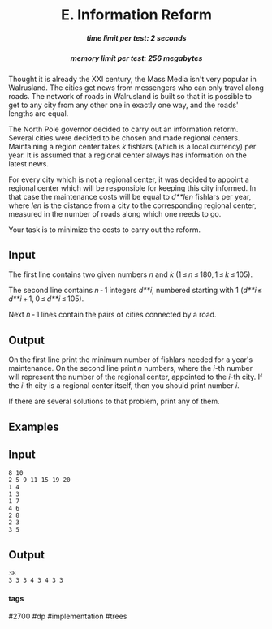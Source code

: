 <h1 style='text-align: center;'> E. Information Reform</h1>

<h5 style='text-align: center;'>time limit per test: 2 seconds</h5>
<h5 style='text-align: center;'>memory limit per test: 256 megabytes</h5>

Thought it is already the XXI century, the Mass Media isn't very popular in Walrusland. The cities get news from messengers who can only travel along roads. The network of roads in Walrusland is built so that it is possible to get to any city from any other one in exactly one way, and the roads' lengths are equal.

The North Pole governor decided to carry out an information reform. Several cities were decided to be chosen and made regional centers. Maintaining a region center takes *k* fishlars (which is a local currency) per year. It is assumed that a regional center always has information on the latest news.

For every city which is not a regional center, it was decided to appoint a regional center which will be responsible for keeping this city informed. In that case the maintenance costs will be equal to *d**len* fishlars per year, where *len* is the distance from a city to the corresponding regional center, measured in the number of roads along which one needs to go.

Your task is to minimize the costs to carry out the reform.

## Input

The first line contains two given numbers *n* and *k* (1 ≤ *n* ≤ 180, 1 ≤ *k* ≤ 105).

The second line contains *n* - 1 integers *d**i*, numbered starting with 1 (*d**i* ≤ *d**i* + 1, 0 ≤ *d**i* ≤ 105).

Next *n* - 1 lines contain the pairs of cities connected by a road.

## Output

On the first line print the minimum number of fishlars needed for a year's maintenance. On the second line print *n* numbers, where the *i*-th number will represent the number of the regional center, appointed to the *i*-th city. If the *i*-th city is a regional center itself, then you should print number *i*.

If there are several solutions to that problem, print any of them.

## Examples

## Input


```
8 10  
2 5 9 11 15 19 20  
1 4  
1 3  
1 7  
4 6  
2 8  
2 3  
3 5  

```
## Output


```
38  
3 3 3 4 3 4 3 3 
```


#### tags 

#2700 #dp #implementation #trees 